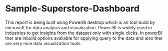# Sample-Superstore-Dashboard
This report is being built using PowerBI desktop which is an tool build by microsoft for data analysis and visualization. Power BI is widely used in industries to get insights from the dataset only with single clicks. In powerBI ther are inbuild options avaliable for applying query to the data and also ther are very nice data visualization tools.
